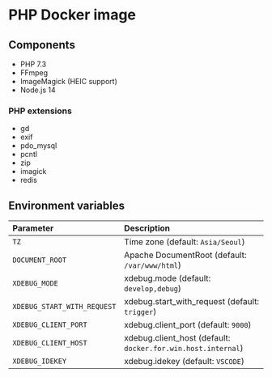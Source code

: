 # PHP Docker image

## Components

- PHP 7.3
- FFmpeg
- ImageMagick (HEIC support)
- Node.js 14

### PHP extensions

- gd
- exif
- pdo_mysql
- pcntl
- zip
- imagick
- redis

## Environment variables

| Parameter                   | Description                                                  |
| :-------------------------- | :----------------------------------------------------------- |
| `TZ`                        | Time zone (default: `Asia/Seoul`)                            |
| `DOCUMENT_ROOT`             | Apache DocumentRoot (default: `/var/www/html`)               |
| `XDEBUG_MODE`               | xdebug.mode (default: `develop,debug`)                               |
| `XDEBUG_START_WITH_REQUEST` | xdebug.start_with_request (default: `trigger`)                   |
| `XDEBUG_CLIENT_PORT`        | xdebug.client_port (default: `9000`)                         |
| `XDEBUG_CLIENT_HOST`        | xdebug.client_host (default: `docker.for.win.host.internal`) |
| `XDEBUG_IDEKEY`             | xdebug.idekey (default: `VSCODE`)                            |
